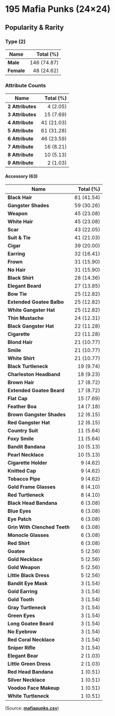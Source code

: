 # 195 Mafia Punks (24×24)


## Popularity & Rarity

### Type (2)

|Name|Total (%)|
|--------|----------:|
| **Male** | 146 (74.87) |
| **Female** | 48 (24.62) |


### Attribute Counts

|Name|Total (%)|
|--------|----------:|
| **2 Attributes** | 4 (2.05) |
| **3 Attributes** | 15 (7.69) |
| **4 Attribute** | 41 (21.03) |
| **5 Attribute** | 61 (31.28) |
| **6 Attribute** | 46 (23.59) |
| **7 Attribute** | 16 (8.21) |
| **8 Attribute** | 10 (5.13) |
| **9 Attribute** | 2 (1.03) |

#### Accessory (63)

|Name|Total (%)|
|--------|----------:|
| **Black Hair** | 81 (41.54) |
| **Gangster Shades** | 59 (30.26) |
| **Weapon** | 45 (23.08) |
| **White Hair** | 45 (23.08) |
| **Scar** | 43 (22.05) |
| **Suit & Tie** | 41 (21.03) |
| **Cigar** | 39 (20.00) |
| **Earring** | 32 (16.41) |
| **Frown** | 31 (15.90) |
| **No Hair** | 31 (15.90) |
| **Black Shirt** | 28 (14.36) |
| **Elegant Beard** | 27 (13.85) |
| **Bow Tie** | 25 (12.82) |
| **Extended Goatee Balbo** | 25 (12.82) |
| **White Gangster Hat** | 25 (12.82) |
| **Thin Mustache** | 24 (12.31) |
| **Black Gangster Hat** | 22 (11.28) |
| **Cigarette** | 22 (11.28) |
| **Blond Hair** | 21 (10.77) |
| **Smile** | 21 (10.77) |
| **White Shirt** | 21 (10.77) |
| **Black Turtleneck** | 19 (9.74) |
| **Charleston Headband** | 18 (9.23) |
| **Brown Hair** | 17 (8.72) |
| **Extended Goatee Beard** | 17 (8.72) |
| **Flat Cap** | 15 (7.69) |
| **Feather Boa** | 14 (7.18) |
| **Brown Gangster Shades** | 12 (6.15) |
| **Red Gangster Hat** | 12 (6.15) |
| **Country Suit** | 11 (5.64) |
| **Foxy Smile** | 11 (5.64) |
| **Bandit Bandana** | 10 (5.13) |
| **Pearl Necklace** | 10 (5.13) |
| **Cigarette Holder** | 9 (4.62) |
| **Knitted Cap** | 9 (4.62) |
| **Tobacco Pipe** | 9 (4.62) |
| **Gold Frame Glasses** | 8 (4.10) |
| **Red Turtleneck** | 8 (4.10) |
| **Black Head Bandana** | 6 (3.08) |
| **Blue Eyes** | 6 (3.08) |
| **Eye Patch** | 6 (3.08) |
| **Grin With Clenched Teeth** | 6 (3.08) |
| **Monocle Glasses** | 6 (3.08) |
| **Red Shirt** | 6 (3.08) |
| **Goatee** | 5 (2.56) |
| **Gold Necklace** | 5 (2.56) |
| **Gold Weapon** | 5 (2.56) |
| **Little Black Dress** | 5 (2.56) |
| **Bandit Eye Mask** | 3 (1.54) |
| **Gold Earring** | 3 (1.54) |
| **Gold Tooth** | 3 (1.54) |
| **Gray Turtleneck** | 3 (1.54) |
| **Green Eyes** | 3 (1.54) |
| **Long Goatee Beard** | 3 (1.54) |
| **No Eyebrow** | 3 (1.54) |
| **Red Coral Necklace** | 3 (1.54) |
| **Sniper Rifle** | 3 (1.54) |
| **Elegant Bear** | 2 (1.03) |
| **Little Green Dress** | 2 (1.03) |
| **Red Head Bandana** | 1 (0.51) |
| **Silver Necklace** | 1 (0.51) |
| **Voodoo Face Makeup** | 1 (0.51) |
| **White Turtleneck** | 1 (0.51) |




(Source: [**mafiapunks.csv**](https://github.com/pixelartexchange/collections.meta/blob/master/mafiapunks.csv))

